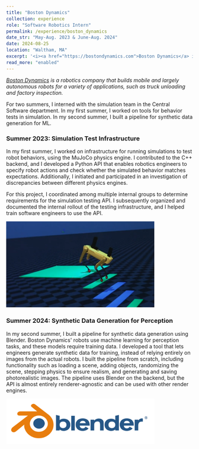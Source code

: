 ```yaml
---
title: "Boston Dynamics"
collection: experience
role: "Software Robotics Intern"
permalink: /experience/boston_dynamics
date_str: "May-Aug. 2023 & June-Aug. 2024"
date: 2024-08-25
location: "Waltham, MA"
excerpt: '<i><a href="https://bostondynamics.com">Boston Dynamics</a> is a robotics company that builds mobile and largely autonomous robots for a variety of applications, such as truck unloading and factory inspection.</i><br><br>For two summers, I interned with the simulation team in the Central Software department. In my first summer, I worked on tools for behavior tests in simulation. In my second summer, I built a pipeline for synthetic data generation for ML.'
read_more: "enabled"
---
```


_[Boston Dynamics](https://bostondynamics.com/) is a robotics company that builds mobile and largely autonomous robots for a variety of applications, such as truck unloading and factory inspection._

For two summers, I interned with the simulation team in the Central Software department. In my first summer, I worked on tools for behavior tests in simulation. In my second summer, I built a pipeline for synthetic data generation for ML. 


### Summer 2023: Simulation Test Infrastructure

In my first summer, I worked on infrastructure for running simulations to test robot behaviors, using the MuJoCo physics engine. I contributed to the C++ backend, and I developed a Python API that enables robotics engineers to specify robot actions and check whether the simulated behavior matches expectations. Additionally, I initiated and participated in an investigation of discrepancies between different physics engines.

For this project, I coordinated among multiple internal groups to determine requirements for the simulation testing API. I subsequently organized and documented the internal rollout of the testing infrastructure, and I helped train software engineers to use the API.

<p>
    <img src="../images/spot_mujoco.png" alt="Spot simulation" width=400><br>
</p>

### Summer 2024: Synthetic Data Generation for Perception

In my second summer, I built a pipeline for synthetic data generation using Blender. Boston Dynamics' robots use machine learning for perception tasks, and these models require training data. I developed a tool that lets engineers generate synthetic data for training, instead of relying entirely on images from the actual robots. I built the pipeline from scratch, including functionality such as loading a scene, adding objects, randomizing the scene, stepping physics to ensure realism, and generating and saving photorealistic images. The pipeline uses Blender on the backend, but the API is almost entirely renderer-agnostic and can be used with other render engines.
<p>
    <img src="../images/blender_logo_socket.png" alt="Spot selfie" width=400><br>
</p>


